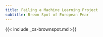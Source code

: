 ```yaml
---
title: Failing a Machine Learning Project
subtitle: Brown Spot of European Pear
---
```


{{< include _cs-brownspot.md >}}